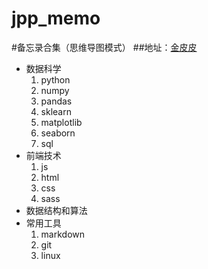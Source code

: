 # jpp_memo
#备忘录合集（思维导图模式）
##地址：[金皮皮](https://github.com/mischief233/jpp_memo)
* 数据科学
  1. python
  2. numpy
  3. pandas
  4. sklearn
  5. matplotlib
  6. seaborn
  7. sql
* 前端技术
  1. js
  2. html
  3. css
  4. sass
* 数据结构和算法
* 常用工具
  1. markdown
  2. git
  3. linux